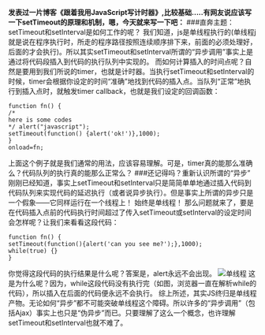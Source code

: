 **发表过一片博客《跟着我用JavaScript写计时器》,比较基础.....有网友说应该写一下setTimeout的原理和机制，嗯，今天就来写一下吧：**
###直奔主题：setTimeout和setInterval是如何工作的呢？ 
我们知道，js是单线程执行的(单线程j就是说在程序执行时，所走的程序路径按照连续顺序排下来，前面的必须处理好，后面的才会执行)。所以其实setTimeout和setInterval所谓的“异步调用”事实上是通过将代码段插入到代码的执行队列中实现的。 
而如何计算插入的时间点呢？自然是要用到我们所说的timer，也就是计时器。当执行setTimeout和setInterval的时候，timer会根据你设定的时间“准确”地找到代码的插入点。当队列“正常”地执行到插入点时，就触发timer callback，也就是我们设定的回调函数：
```
function fn() { 
/* 
here is some codes 
*/ alert("javascript");
setTimeout(function() {alert('ok!')},1000); 
} 
onload=fn;
```
上面这个例子就是我们通常的用法，应该容易理解。可是，timer真的能那么准确么？代码队列的执行真的能那么正常么？ 
###还记得吗？重新认识所谓的“异步” 
刚刚已经知道，事实上setTimeout和setInterval只是简简单单地通过插入代码到代码队列来实现代码的延迟执行（或者说异步执行）。但是事实上所谓的异步只是一个假象——它同样运行在一个线程上！ 始终是单线程！
那么问题就来了，要是在代码插入点前的代码执行时间超过了传入setTimeout或setInterval的设定时间会怎样呢？让我们来看看这段代码： 
```
function fn() { 
setTimeout(function(){alert('can you see me?');},1000); 
while(true) {} 
} 
```
你觉得这段代码的执行结果是什么呢？答案是，alert永远不会出现。 
![单线程](http://img.blog.csdn.net/20151123191143598)
这是为什么呢？因为，while这段代码没有执行完（如图，浏览器一直在解析while的代码），所以插入在后面的代码便永远不会执行。 
综上所述，其实JS终归是单线程产物。无论如何“异步”都不可能突破单线程这个障碍。所以许多的“异步调用”（包括Ajax）事实上也只是“伪异步”而已。只要理解了这么一个概念，也许理解setTimeout和setInterval也就不难了。
